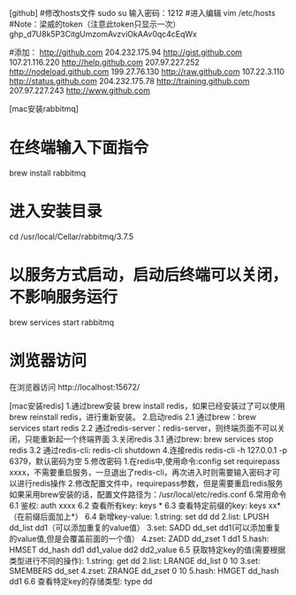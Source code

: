 [github]
#修改hosts文件
sudo su 
输入密码：1212
#进入编辑
vim /etc/hosts
#Note：梁威的token（注意此token只显示一次）
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

#添加：
http://github.com 204.232.175.94 
http://gist.github.com 107.21.116.220 
http://help.github.com 207.97.227.252 
http://nodeload.github.com 199.27.76.130 
http://raw.github.com 107.22.3.110 
http://status.github.com 204.232.175.78 
http://training.github.com 207.97.227.243 
http://www.github.com


[mac安装rabbitmq]
# 在终端输入下面指令
brew install rabbitmq
# 进入安装目录
cd  /usr/local/Cellar/rabbitmq/3.7.5
# 以服务方式启动，启动后终端可以关闭，不影响服务运行
brew services start rabbitmq
# 浏览器访问
在浏览器访问 http://localhost:15672/



[mac安装redis]
1.通过brew安装
    brew install redis，如果已经安装过了可以使用brew reinstall redis，进行重新安装。
2.启动redis
    2.1 通过brew：brew services start redis
    2.2 通过redis-server：redis-server，则终端页面不可以关闭，只能重新起一个终端界面
3.关闭redis
    3.1 通过brew: brew services stop redis
    3.2 通过redis-cli: redis-cli shutdown
4.连接redis
    redis-cli -h 127.0.0.1 -p 6379，默认密码为空
5.修改密码
    1.在redis中,使用命令:config set requirepass xxxx，不需要重启服务，一旦退出了redis-cli，再次进入时则需要输入密码才可以进行redis操作
    2.修改配置文件中，requirepass参数，但是需要重启redis服务
      如果采用brew安装的话，配置文件路径为：/usr/local/etc/redis.conf
6.常用命令
    6.1 鉴权: auth xxxx
    6.2 查看所有key: keys *
    6.3 查看特定前缀的key: keys xx*（在前缀后面加上*）
    6.4 新增key-value: 
        1.string: set dd dd
        2.list: LPUSH dd_list dd1（可以添加重复的value值）
        3.set: SADD dd_set dd1(可以添加重复的value值,但是会覆盖前面的一个值）
        4.zset: ZADD dd_zset 1 dd1
        5.hash: HMSET dd_hash dd1 dd1_value dd2 dd2_value
    6.5 获取特定key的值(需要根据类型进行不同的操作): 
        1.string: get dd
        2.list: LRANGE dd_list 0 10
        3.set: SMEMBERS dd_set
        4.zset: ZRANGE dd_zset 0 10
        5.hash: HMGET dd_hash dd1
    6.6 查看特定key的存储类型: type dd